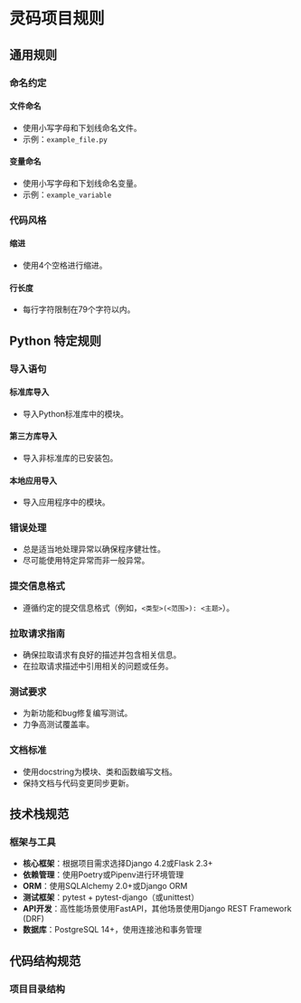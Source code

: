 # 灵码项目规则

## 通用规则

### 命名约定

#### 文件命名
- 使用小写字母和下划线命名文件。
- 示例：`example_file.py`

#### 变量命名
- 使用小写字母和下划线命名变量。
- 示例：`example_variable`

### 代码风格

#### 缩进
- 使用4个空格进行缩进。

#### 行长度
- 每行字符限制在79个字符以内。

## Python 特定规则

### 导入语句

#### 标准库导入
- 导入Python标准库中的模块。

#### 第三方库导入
- 导入非标准库的已安装包。

#### 本地应用导入
- 导入应用程序中的模块。

### 错误处理
- 总是适当地处理异常以确保程序健壮性。
- 尽可能使用特定异常而非一般异常。

### 提交信息格式
- 遵循约定的提交信息格式（例如，`<类型>(<范围>): <主题>`）。

### 拉取请求指南
- 确保拉取请求有良好的描述并包含相关信息。
- 在拉取请求描述中引用相关的问题或任务。

### 测试要求
- 为新功能和bug修复编写测试。
- 力争高测试覆盖率。

### 文档标准
- 使用docstring为模块、类和函数编写文档。
- 保持文档与代码变更同步更新。

## 技术栈规范

### 框架与工具
- **核心框架**：根据项目需求选择Django 4.2或Flask 2.3+
- **依赖管理**：使用Poetry或Pipenv进行环境管理
- **ORM**：使用SQLAlchemy 2.0+或Django ORM
- **测试框架**：pytest + pytest-django（或unittest）
- **API开发**：高性能场景使用FastAPI，其他场景使用Django REST Framework (DRF)
- **数据库**：PostgreSQL 14+，使用连接池和事务管理

## 代码结构规范

### 项目目录结构
